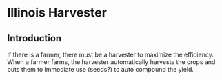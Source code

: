 # Illinois Harvester

## Introduction
If there is a farmer, there must be a harvester to maximize the efficiency. When a farmer farms, the harvester automatically harvests the crops and puts them to immediate use (seeds?) to auto compound the yield.
